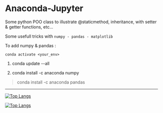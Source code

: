 # Anaconda-Jupyter

Some python POO class to illustrate @staticmethod, inheritance, with setter & getter functions, etc...

Some usefull tricks with `numpy - pandas - matplotlib`

To add numpy & pandas :

`conda activate <your_env>`

1. conda update --all

2. conda install -c anaconda numpy

> conda install -c anaconda pandas


---

[![Top Langs](https://github-readme-stats.vercel.app/api/top-langs/?username=TLRKiliann&hide=python,C)](https://github.com/anuraghazra/github-readme-stats)


[![Top Langs](https://github-readme-stats.vercel.app/api/top-langs/?username=TLRKiliann&layout=compact&hide=python,C)](https://github.com/anuraghazra/github-readme-stats)
